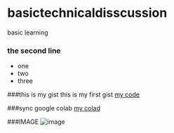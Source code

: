 # basictechnicaldisscussion
basic learning

### the second line

* one
*  two
*  three

###this is my gist
 this is my first gist [my code](https://gist.github.com/Gowtham17728/b5bb8bfe2bd5eebf585dc611109ebdea)
 
 ###sync google colab [my colad](https://colab.research.google.com/drive/1v5tMvxD-CXamzpLKSOSTABb8jUJru6WG?usp=sharing)



###IMAGE
![image](https://user-images.githubusercontent.com/94832765/165030078-e802d89a-c7ee-46d4-827a-2a9a46463619.png)
